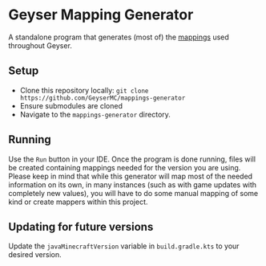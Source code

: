 # Geyser Mapping Generator

A standalone program that generates (most of) the [mappings](https://github.com/GeyserMC/mappings) used throughout Geyser.

## Setup

- Clone this repository locally: `git clone https://github.com/GeyserMC/mappings-generator`
- Ensure submodules are cloned
- Navigate to the `mappings-generator` directory.

## Running

Use the `Run` button in your IDE.
Once the program is done running, files will be created containing mappings needed for the version you are using. Please keep in mind that while this generator will map most of the needed information on its own, in many instances (such as with game updates with completely new values), you will have to do some manual mapping of some kind or create mappers within this project.

## Updating for future versions

Update the `javaMinecraftVersion` variable in `build.gradle.kts` to your desired version.

